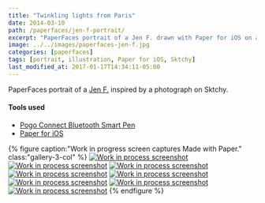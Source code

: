 ```yaml
---
title: "Twinkling lights from Paris"
date: 2014-03-10
path: /paperfaces/jen-f-portrait/
excerpt: "PaperFaces portrait of a Jen F. drawn with Paper for iOS on an iPad."
image: ../../images/paperfaces-jen-f.jpg
categories: [paperfaces]
tags: [portrait, illustration, Paper for iOS, Sktchy]
last_modified_at: 2017-01-17T14:34:11-05:00
---
```


PaperFaces portrait of a [Jen F.](https://sktchy.com/wvVXMH) inspired by a photograph on Sktchy.

#### Tools used

- [Pogo Connect Bluetooth Smart Pen](https://www.amazon.com/gp/product/B009K448L4/ref=as_li_ss_tl?ie=UTF8&camp=1789&creative=390957&creativeASIN=B009K448L4&linkCode=as2&tag=mademist-20)
- [Paper for iOS](https://paper.bywetransfer.com/)

{% figure caption:"Work in progress screen captures Made with Paper." class:"gallery-3-col" %}
[![Work in process screenshot](../../images/paperfaces-jen-f-process-1-600.jpg)](../../images/paperfaces-jen-f-process-1-lg.jpg)
[![Work in process screenshot](../../images/paperfaces-jen-f-process-2-600.jpg)](../../images/paperfaces-jen-f-process-2-lg.jpg)
[![Work in process screenshot](../../images/paperfaces-jen-f-process-3-600.jpg)](../../images/paperfaces-jen-f-process-3-lg.jpg)
[![Work in process screenshot](../../images/paperfaces-jen-f-process-4-600.jpg)](../../images/paperfaces-jen-f-process-4-lg.jpg)
[![Work in process screenshot](../../images/paperfaces-jen-f-process-5-600.jpg)](../../images/paperfaces-jen-f-process-5-lg.jpg)
[![Work in process screenshot](../../images/paperfaces-jen-f-process-6-600.jpg)](../../images/paperfaces-jen-f-process-6-lg.jpg)
[![Work in process screenshot](../../images/paperfaces-jen-f-process-7-600.jpg)](../../images/paperfaces-jen-f-process-7-lg.jpg)
[![Work in process screenshot](../../images/paperfaces-jen-f-process-8-600.jpg)](../../images/paperfaces-jen-f-process-8-lg.jpg)
{% endfigure %}
